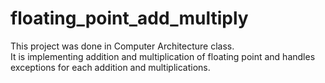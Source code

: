 # floating_point_add_multiply
This project was done in Computer Architecture class.<br> 
It is implementing addition and multiplication of floating point and handles exceptions for each addition and multiplications.


